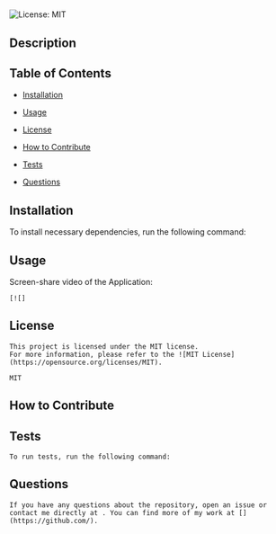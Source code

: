 # 
  ![License: MIT](https://img.shields.io/badge/License-MIT-yellow.svg)
  
  ## Description

  

  ## Table of Contents

  - [Installation](#installation)
  
  - [Usage](#usage)
  
  - [License](#license)

  - [How to Contribute](#Contribute)

  - [Tests](#tests)

  - [Questions](#questions)

  ## Installation

  To install necessary dependencies, run the following command:

    

  ## Usage

    

  Screen-share video of the  Application:

    [![]

  ## License
    This project is licensed under the MIT license.  
    For more information, please refer to the ![MIT License](https://opensource.org/licenses/MIT).

    MIT

  ## How to Contribute

    

  ## Tests

    To run tests, run the following command:

    

  ## Questions

    If you have any questions about the repository, open an issue or contact me directly at . You can find more of my work at [](https://github.com/).